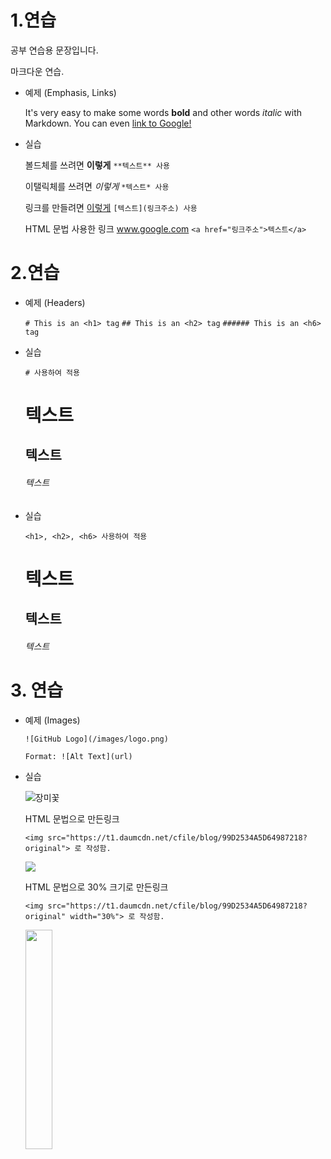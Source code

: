 # 1.연습

공부 연습용 문장입니다.

마크다운 연습.

- 예제 (Emphasis, Links)

  It's very easy to make some words **bold** and other words *italic* with Markdown. You can even [link to Google!](http://google.com)

- 실습
  
  볼드체를 쓰려면 **이렇게**     `**텍스트** 사용`
  
  이탤릭체를 쓰려면 *이렇게*     `*텍스트* 사용`
  
  링크를 만들려면 [이렇게](http://google.com)   `[텍스트](링크주소) 사용`
  
  HTML 문법 사용한 링크 <a href="https://www.google.com/">www.google.com</a> `<a href="링크주소">텍스트</a>`

  


# 2.연습

- 예제 (Headers)

  `# This is an <h1> tag`
  `## This is an <h2> tag`
  `###### This is an <h6> tag`
  
  
- 실습
  
  `# 사용하여 적용`

    # 텍스트
    ## 텍스트
    ###### 텍스트
    
    
- 실습
  
  `<h1>, <h2>, <h6> 사용하여 적용`
  
    <h1> 텍스트
    <h2> 텍스트
    <h6> 텍스트
  
  
 # 3. 연습
 
- 예제 (Images)
  
   `![GitHub Logo](/images/logo.png)`
   
   `Format: ![Alt Text](url)`

- 실습

  ![장미꽃](https://t1.daumcdn.net/cfile/blog/99D2534A5D64987218?original)
  
  HTML 문법으로 만든링크
  
  `<img src="https://t1.daumcdn.net/cfile/blog/99D2534A5D64987218?original"> 로 작성함.`
  
  <img src="https://t1.daumcdn.net/cfile/blog/99D2534A5D64987218?original">


  HTML 문법으로 30% 크기로 만든링크
  
  `<img src="https://t1.daumcdn.net/cfile/blog/99D2534A5D64987218?original" width="30%"> 로 작성함.`
  
  <img src="https://t1.daumcdn.net/cfile/blog/99D2534A5D64987218?original" width="30%">





